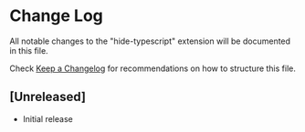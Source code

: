 # Change Log

All notable changes to the "hide-typescript" extension will be documented in this file.

Check [Keep a Changelog](http://keepachangelog.com/) for recommendations on how to structure this file.

## [Unreleased]

- Initial release